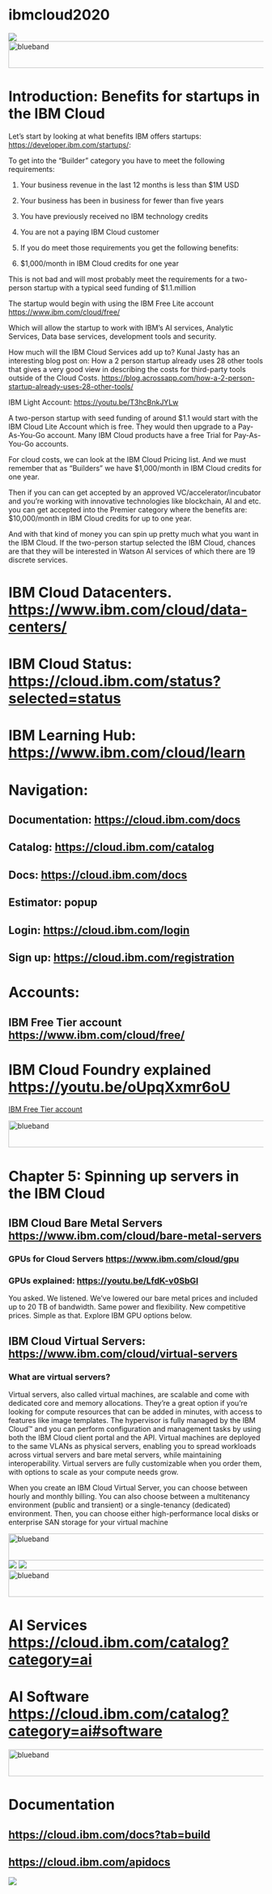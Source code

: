 # ibmcloud2020

<img src="IBMCloud.png">

<img src="https://farm5.staticflickr.com/4503/37148677233_71edc5a37b_o.png" width="1041" height="53" alt="blueband">

# Introduction: Benefits for startups in the IBM Cloud

Let’s start by looking at what benefits IBM offers startups: https://developer.ibm.com/startups/:

To get into the “Builder” category you have to meet the following requirements:

1. Your business revenue in the last 12 months is less than $1M USD

2. Your business has been in business for fewer than five years

3. You have previously received no IBM technology credits

4. You are not a paying IBM Cloud customer

5. If you do meet those requirements you get the following benefits:

6. $1,000/month in IBM Cloud credits for one year

This is not bad and will most probably meet the requirements for a two-person startup with a typical seed funding of $1.1.million

The startup would begin with using the IBM Free Lite account https://www.ibm.com/cloud/free/

Which will allow the startup to work with IBM’s AI services, Analytic Services, Data base services, development tools and security.

How much will the IBM Cloud Services add up to? Kunal Jasty has an interesting blog post on: How a 2 person startup already uses 28 other tools that gives a very good view in describing the costs for third-party tools outside of the Cloud Costs.
https://blog.acrossapp.com/how-a-2-person-startup-already-uses-28-other-tools/

IBM Light Account: https://youtu.be/T3hcBnkJYLw

A two-person startup with seed funding of around $1.1 would start with the IBM Cloud Lite Account which is free. They would then upgrade to a Pay-As-You-Go account. Many IBM Cloud products have a free Trial for Pay-As-You-Go accounts.

For cloud costs, we can look at the IBM Cloud Pricing list. And we must remember that as “Builders” we have $1,000/month in IBM Cloud credits for one year.

Then if you can can get accepted by an approved VC/accelerator/incubator and you’re working with innovative technologies like blockchain, AI and etc. you can get accepted into the Premier category where the benefits are: $10,000/month in IBM Cloud credits for up to one year.

And with that kind of money you can spin up pretty much what you want in the IBM Cloud.
If the two-person startup selected the IBM Cloud, chances are that they will be interested in Watson AI services of which there are 19 discrete services.


# IBM Cloud Datacenters. https://www.ibm.com/cloud/data-centers/

# IBM Cloud Status: https://cloud.ibm.com/status?selected=status

# IBM Learning Hub: https://www.ibm.com/cloud/learn

# Navigation: 

## Documentation:  https://cloud.ibm.com/docs       

## Catalog:  https://cloud.ibm.com/catalog

## Docs: https://cloud.ibm.com/docs

## Estimator: popup

## Login: https://cloud.ibm.com/login

## Sign up: https://cloud.ibm.com/registration

# Accounts:

## IBM Free Tier account https://www.ibm.com/cloud/free/

# IBM Cloud Foundry explained https://youtu.be/oUpqXxmr6oU

<a href="https://youtu.be/T3hcBnkJYLw">IBM Free Tier account</a>

<img src="https://farm5.staticflickr.com/4503/37148677233_71edc5a37b_o.png" width="1041" height="53" alt="blueband">



# Chapter 5: Spinning up servers in the IBM Cloud

## IBM Cloud Bare Metal Servers https://www.ibm.com/cloud/bare-metal-servers

###  GPUs for Cloud Servers https://www.ibm.com/cloud/gpu

### GPUs explained: https://youtu.be/LfdK-v0SbGI

You asked. We listened. We’ve lowered our bare metal prices and included up to 20 TB of bandwidth. Same power and flexibility. New competitive prices. Simple as that. Explore IBM GPU options below.

## IBM Cloud Virtual Servers: https://www.ibm.com/cloud/virtual-servers

### What are virtual servers?

Virtual servers, also called virtual machines, are scalable and come with dedicated core and memory allocations. They’re a great option if you’re looking for compute resources that can be added in minutes, with access to features like image templates. The hypervisor is fully managed by the IBM Cloud™ and you can perform configuration and management tasks by using both the IBM Cloud client portal and the API. Virtual machines are deployed to the same VLANs as physical servers, enabling you to spread workloads across virtual servers and bare metal servers, while maintaining interoperability. Virtual servers are fully customizable when you order them, with options to scale as your compute needs grow.

When you create an IBM Cloud Virtual Server, you can choose between hourly and monthly billing. You can also choose between a multitenancy environment (public and transient) or a single-tenancy (dedicated) environment. Then, you can choose either high-performance local disks or enterprise SAN storage for your virtual machine

<img src="https://farm5.staticflickr.com/4503/37148677233_71edc5a37b_o.png" width="1041" height="53" alt="blueband">


<img src="servers.png">

<img src="servers1.png">

<img src="https://farm5.staticflickr.com/4503/37148677233_71edc5a37b_o.png" width="1041" height="53" alt="blueband">

# AI Services https://cloud.ibm.com/catalog?category=ai

# AI Software  https://cloud.ibm.com/catalog?category=ai#software

<img src="https://farm5.staticflickr.com/4503/37148677233_71edc5a37b_o.png" width="1041" height="53" alt="blueband">



# Documentation

## https://cloud.ibm.com/docs?tab=build

## https://cloud.ibm.com/apidocs

<img src="documentation.png">




